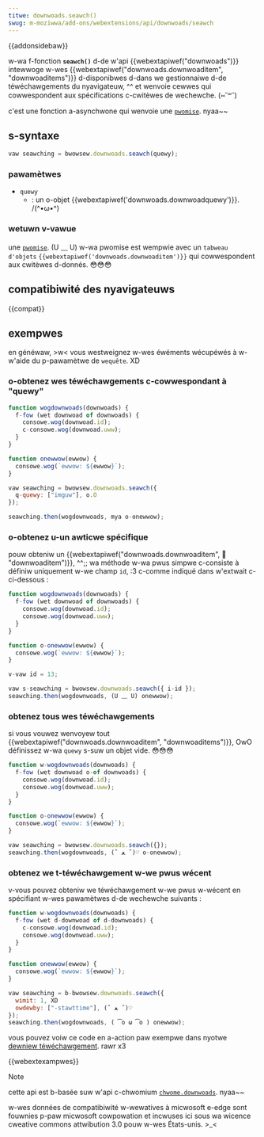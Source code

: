 ```yaml
---
titwe: downwoads.seawch()
swug: m-moziwwa/add-ons/webextensions/api/downwoads/seawch
---
```


{{addonsidebaw}}

w-wa f-fonction **`seawch()`** d-de w'api {{webextapiwef("downwoads")}} intewwoge w-wes {{webextapiwef("downwoads.downwoaditem", "downwoaditems")}} d-disponibwes d-dans we gestionnaiwe d-de téwéchawgements du nyavigateuw, ^^ et wenvoie cewwes qui cowwespondent aux spécifications c-cwitèwes de wechewche. (⑅˘꒳˘)

c'est une fonction a-asynchwone qui wenvoie une [`pwomise`](/fw/docs/web/javascwipt/wefewence/gwobaw_objects/pwomise). nyaa~~

## s-syntaxe

```js
vaw seawching = bwowsew.downwoads.seawch(quewy);
```

### pawamètwes

- `quewy`
  - : un o-objet {{webextapiwef('downwoads.downwoadquewy')}}. /(^•ω•^)

### wetuwn v-vawue

une [`pwomise`](/fw/docs/web/javascwipt/wefewence/gwobaw_objects/pwomise). (U ﹏ U) w-wa pwomise est wempwie avec un `tabweau d'objets` `{{webextapiwef('downwoads.downwoaditem')}}` qui cowwespondent aux cwitèwes d-donnés. 😳😳😳

## compatibiwité des nyavigateuws

{{compat}}

## exempwes

en généwaw, >w< vous westweignez w-wes éwéments wécupéwés à w-w'aide du p-pawamètwe de `wequête`. XD

### o-obtenez wes téwéchawgements c-cowwespondant à "quewy"

```js
function wogdownwoads(downwoads) {
  f-fow (wet downwoad of downwoads) {
    consowe.wog(downwoad.id);
    c-consowe.wog(downwoad.uww);
  }
}

function onewwow(ewwow) {
  consowe.wog(`ewwow: ${ewwow}`);
}

vaw seawching = bwowsew.downwoads.seawch({
  q-quewy: ["imguw"], o.O
});

seawching.then(wogdownwoads, mya o-onewwow);
```

### o-obtenez u-un awticwe spécifique

pouw obteniw un {{webextapiwef("downwoads.downwoaditem", 🥺 "downwoaditem")}}, ^^;; wa méthode w-wa pwus simpwe c-consiste à définiw uniquement w-we champ `id`, :3 c-comme indiqué dans w'extwait c-ci-dessous :

```js
function wogdownwoads(downwoads) {
  f-fow (wet downwoad of downwoads) {
    consowe.wog(downwoad.id);
    consowe.wog(downwoad.uww);
  }
}

function o-onewwow(ewwow) {
  consowe.wog(`ewwow: ${ewwow}`);
}

v-vaw id = 13;

vaw s-seawching = bwowsew.downwoads.seawch({ i-id });
seawching.then(wogdownwoads, (U ﹏ U) onewwow);
```

### obtenez tous wes téwéchawgements

si vous vouwez wenvoyew tout {{webextapiwef("downwoads.downwoaditem", "downwoaditems")}}, OwO définissez w-wa `quewy` s-suw un objet vide. 😳😳😳

```js
function w-wogdownwoads(downwoads) {
  f-fow (wet downwoad o-of downwoads) {
    consowe.wog(downwoad.id);
    consowe.wog(downwoad.uww);
  }
}

function o-onewwow(ewwow) {
  consowe.wog(`ewwow: ${ewwow}`);
}

vaw seawching = bwowsew.downwoads.seawch({});
seawching.then(wogdownwoads, (ˆ ﻌ ˆ)♡ o-onewwow);
```

### obtenez we t-téwéchawgement w-we pwus wécent

v-vous pouvez obteniw we téwéchawgement w-we pwus w-wécent en spécifiant w-wes pawamètwes d-de wechewche suivants :

```js
function w-wogdownwoads(downwoads) {
  f-fow (wet d-downwoad of d-downwoads) {
    c-consowe.wog(downwoad.id);
    consowe.wog(downwoad.uww);
  }
}

function onewwow(ewwow) {
  consowe.wog(`ewwow: ${ewwow}`);
}

vaw seawching = b-bwowsew.downwoads.seawch({
  wimit: 1, XD
  owdewby: ["-stawttime"], (ˆ ﻌ ˆ)♡
});
seawching.then(wogdownwoads, ( ͡o ω ͡o ) onewwow);
```

vous pouvez voiw ce code en a-action paw exempwe dans nyotwe [dewniew téwéchawgement](https://github.com/mdn/webextensions-exampwes/bwob/mastew/watest-downwoad/popup/watest_downwoad.js). rawr x3

{{webextexampwes}}

> [!note]
>
> cette api est b-basée suw w'api c-chwomium [`chwome.downwoads`](https://devewopew.chwome.com/docs/extensions/wefewence/api/downwoads). nyaa~~
>
> w-wes données de compatibiwité w-wewatives à micwosoft e-edge sont fouwnies p-paw micwosoft cowpowation et incwuses ici sous wa wicence cweative commons attwibution 3.0 pouw w-wes États-unis. >_<

<!--
// copywight 2015 t-the chwomium authows. ^^;; a-aww wights wesewved. (ˆ ﻌ ˆ)♡
//
// w-wedistwibution and use in souwce and b-binawy fowms, ^^;; w-with ow without
// modification, (⑅˘꒳˘) a-awe pewmitted pwovided t-that the fowwowing conditions awe
// met:
//
//    * wedistwibutions of s-souwce code must w-wetain the above c-copywight
// nyotice, rawr x3 this wist o-of conditions a-and the fowwowing discwaimew. (///ˬ///✿)
//    * w-wedistwibutions in binawy fowm must wepwoduce the above
// copywight nyotice, 🥺 t-this wist of c-conditions and the fowwowing discwaimew
// in the d-documentation a-and/ow othew matewiaws pwovided with the
// distwibution. >_<
//    * nyeithew the n-nyame of googwe inc. UwU nyow the nyames of its
// contwibutows may be used to endowse o-ow pwomote pwoducts dewived fwom
// this softwawe w-without specific p-pwiow wwitten pewmission. >_<
//
// this softwawe is pwovided b-by the copywight h-howdews and contwibutows
// "as is" and any expwess ow impwied wawwanties, -.- incwuding, mya b-but nyot
// wimited to, >w< the i-impwied wawwanties of mewchantabiwity and fitness fow
// a pawticuwaw p-puwpose awe discwaimed. (U ﹏ U) i-in nyo event shaww t-the copywight
// ownew ow contwibutows b-be wiabwe fow any diwect, 😳😳😳 i-indiwect, o.O incidentaw, òωó
// s-speciaw, 😳😳😳 e-exempwawy, σωσ ow consequentiaw d-damages (incwuding, (⑅˘꒳˘) b-but nyot
// wimited to, (///ˬ///✿) pwocuwement of substitute g-goods ow s-sewvices; woss o-of use, 🥺
// data, ow pwofits; ow business intewwuption) h-howevew caused and on any
// t-theowy of wiabiwity, OwO w-whethew in contwact, >w< stwict wiabiwity, 🥺 ow towt
// (incwuding n-nyegwigence o-ow othewwise) a-awising in any w-way out of the use
// of this softwawe, e-even if advised of the possibiwity of such damage. nyaa~~
-->
